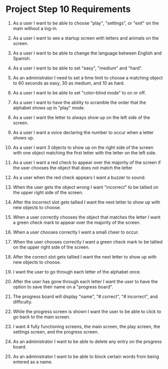 # Project Step 10 Requirements

1. As a user I want to be able to choose "play", "settings", or "exit" on the main without a log-in. 

2. As a user I want to see a startup screen with letters and animals on the screen. 

3. As a user I want to be able to change the language between English and Spanish. 

4. As a user I want to be able to set "easy", "medium" and "hard". 

5. As an administrator I need to set a time limit to choose a matching object to 60 
seconds as easy, 30 as medium, and 10 as hard. 

6. As a user I want to be able to set "color-blind mode" to on or off. 

7. As a user I want to have the ability to scramble the order that the alphabet shows 
up in "play" mode. 

8. As a user I want the letter to always show up on the left side of the screen. 

9. As a user I want a voice declaring the number to occur when a letter shows up.

10. As a user I want 3 objects to show up on the right side of the screen with one object matching the first letter with the letter on the left side.

11. As a user I want a red check to appear over the majority of the screen if the user chooses the object that does not match the letter

12. As a user when the red check appears I want a buzzer to sound. 

13. When the user gets the object wrong I want "incorrect" to be tallied on the upper 
right side of the screen.

14. After the incorrect slot gets tallied I want the next letter to show up with new objects to choose. 

15. When a user correctly chooses the object that matches the letter I want a green 
check mark to appear over the majority of the screen. 

16. When a user chooses correctly I want a small cheer to occur.

17. When the user chooses correctly I want a green check mark to be tallied on the upper right side of the screen. 

18. After the correct slot gets tallied I want the next letter to show up with new objects to choose. 

19. I want the user to go through each letter of the alphabet once. 

20. After the user has gone through each letter I want the user to have the option to save their name on a "progress board". 

21. The progress board will display "name", "# correct", "# incorrect", and difficulty. 

22. While the progress screen is shown I want the user to be able to click to go back to the main screen. 

23. I want 4 fully functioning screens, the main screen, the play screen, the settings screen, and the progress screen. 

24. As an administrator I want to be able to delete any entry on the progress board. 

25. As an administrator I want to be able to block certain words from being entered as a name. 